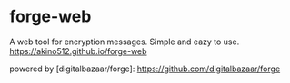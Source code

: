 # forge-web
A web tool for encryption messages. Simple and eazy to use.
https://akino512.github.io/forge-web

powered by  [digitalbazaar/forge]: https://github.com/digitalbazaar/forge
